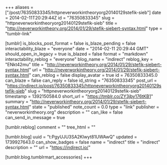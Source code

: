 +++
aliases = ["/post/76350833345/httpneverworkintheoryorg20140129stefik-sieb"]
date = 2014-02-11T20:29:44Z
id = "76350833345"
slug = "httpneverworkintheoryorg20140129stefik-sieb"
title = "http://neverworkintheory.org/2014/01/29/stefik-siebert-syntax.html"
type = "tumblr-link"

[tumblr]
is_blocks_post_format = false
is_blaze_pending = false
interactability_blaze = "everyone"
date = "2014-02-11 20:29:44 GMT"
should_open_in_legacy = true
is_blazed = false
format = "markdown"
interactability_reblog = "everyone"
blog_name = "indirect"
reblog_key = "ENkt42mu"
title = "http://neverworkintheory.org/2014/01/29/stefik-siebert-syntax.html"
url = "http://neverworkintheory.org/2014/01/29/stefik-siebert-syntax.html"
can_reblog = false
display_avatar = true
id = 76350833345.0
can_blaze = false
can_reply = false
id_string = "76350833345"
post_url = "https://indirect.io/post/76350833345/httpneverworkintheoryorg20140129stefik-sieb"
slug = "httpneverworkintheoryorg20140129stefik-sieb"
timestamp = 1392150584.0
short_url = "https://tmblr.co/ZY3jby176tKB1"
summary = "http://neverworkintheory.org/2014/01/29/stefik-siebert-syntax.html"
state = "published"
note_count = 0.0
type = "link"
publisher = "neverworkintheory.org"
description = ""
can_like = false
can_send_in_message = true

[tumblr.reblog]
comment = ""
tree_html = ""

[tumblr.blog]
uuid = "t:PgyUJU3SA2Klwyt81UWAwQ"
updated = 1739927643.0
can_show_badges = false
name = "indirect"
title = "indirect"
description = ""
url = "https://indirect.io/"

[tumblr.blog.tumblrmart_accessories]
+++
